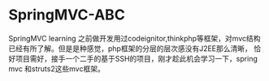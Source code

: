 # SpringMVC-ABC
SpringMVC  learning
之前做开发用过codeignitor,thinkphp等框架，对mvc结构已经有所了解。但是是种感觉，php框架的分层的层次感没有J2EE那么清晰，
恰好项目需好，接手一个二手的基于SSH的项目，刚才趁此机会学习一下，spring mvc 和struts2这些mvc框架。
